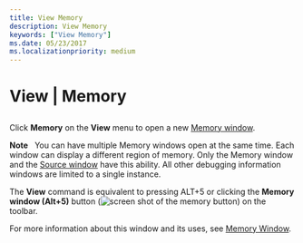 ```yaml
---
title: View Memory
description: View Memory
keywords: ["View Memory"]
ms.date: 05/23/2017
ms.localizationpriority: medium
---
```


# View | Memory


## <span id="ddk_view_memory_dbg"></span><span id="DDK_VIEW_MEMORY_DBG"></span>


Click **Memory** on the **View** menu to open a new [Memory window](memory-window.md).

**Note**   You can have multiple Memory windows open at the same time. Each window can display a different region of memory. Only the Memory window and the [Source window](source-window.md) have this ability. All other debugging information windows are limited to a single instance.

 

The **View** command is equivalent to pressing ALT+5 or clicking the **Memory window (Alt+5)** button (![screen shot of the memory button](images/tbmem.png)) on the toolbar.

For more information about this window and its uses, see [Memory Window](memory-window.md).

 

 






